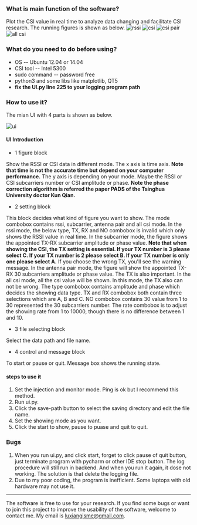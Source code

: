 ### What is main function of the software?
Plot the CSI value in real time to analyze data changing and facilitate CSI research.
The running figures is shown as below.
![rssi](https://github.com/luxiangx/CSIPlotter/blob/master/images/rssi.png)
![csi](https://github.com/luxiangx/CSIPlotter/blob/master/images/subcarrier.png)
![csi pair](https://github.com/luxiangx/CSIPlotter/blob/master/images/antenna.png)
![all csi](https://github.com/luxiangx/CSIPlotter/blob/master/images/all.png)

### What do you need to do before using?
- OS -- Ubuntu 12.04 or 14.04
- CSI tool -- Intel 5300
- sudo command -- password free
- python3 and some libs like matplotlib, QT5
- **fix the UI.py line 225 to your logging program path**

### How to use it?
The mian UI with 4 parts is shown as below.

![ui](https://github.com/luxiangx/CSIPlotter/blob/master/images/ui.png)

#### UI Introduction
- 1 figure block

Show the RSSI or CSI data in different mode. The x axis is time axis. 
**Note that time is not the accurate time but depend on your computer performance.**
The y axis is depending on your mode. Maybe the RSSI or CSI subcarriers number or CSI amplitude or phase.
**Note the phase correction algorithm is referred the paper PADS of the Tsinghua University doctor Kun Qian.**
- 2 setting block

This block decides what kind of figure you want to show. The mode combobox contains rssi, subcarrier, antenna pair and all csi mode.
In the rssi mode, the below type, TX, RX and NO combobox is invalid which only shows the RSSI value in real time.
In the subcarrier mode, the figure shows the appointed TX-RX subcarrier amplitude or phase value.
**Note that when showing the CSI, the TX setting is essential. If your TX number is 3 please select C. If your TX number is 2 please select B.
If your TX number is only one please select A.** If you choose the wrong TX, you'll see the warning message.
In the antenna pair mode, the figure will show the appointed TX-RX 30 subcarriers amplitude or phase value. The TX is also important.
In the all csi mode, all the csi value will be shown. In this mode, the TX also can not be wrong.
The type combobox contains amplitude and phase which decides the showing data type. TX and RX combobox both contain three selections which are A, B and C. 
NO combobox contains 30 value from 1 to 30 represented the 30 subcarriers number. The rate combobox is to adjust the showing rate from 1 to 10000, though there is no difference between 1 and 10. 

- 3 file selecting block

Select the data path and file name.
- 4 control and message block

To start or pause or quit. Message box shows the running state.

#### steps to use it
1. Set the injection and monitor mode. Ping is ok but I recommend this method.
2. Run ui.py.
3. Click the save-path button to select the saving directory and edit the file name.
4. Set the showing mode as you want.
5. Click the start to show, pause to puase and quit to quit.

### Bugs
1. When you run ui.py, and click start, forget to click pause of quit button, just terminate program with pycharm or other IDE stop button.
The log procedure will still run in backend. And when you run it again, it dose not working. The solution is that delete the logging file.
2. Due to my poor coding, the program is  inefficient. Some laptops with old hardware may not use it.

-------
The software is free to use for your research. If you find some bugs or want to join this project to improve the usability of the software, welcome to contact me.
My email is <luxiangisme@gmail.com>. 
